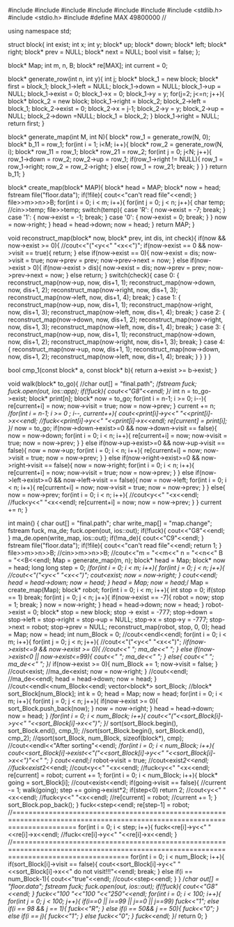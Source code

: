 #include <iostream>
#include <fstream>
#include <algorithm>
#include <cmath>
#include <stack>
#include <queue>
#include <stdlib.h>
#include <stdio.h>
#include <vector>
#define MAX 49800000
//

using namespace std;

struct block{
    int exist;
    int x;
    int y;
    block* up;
    block* down;
    block* left;
    block* right;
    block* prev = NULL;
    block* next = NULL;
    bool visit = false;
};

block* Map;
int m, n, B;
block* re[MAX];
int current = 0;

block* generate_row(int n, int y){
    int j;
    block* block_1 = new block;
    block* first = block_1;
    block_1->left = NULL;
    block_1->down = NULL;
    block_1->up = NULL;
    block_1->exist = 0;
    block_1->x = 0;
    block_1->y = y;
    for(j=2; j<=n; j++){
        block* block_2 = new block;
        block_1->right = block_2;
        block_2->left = block_1;
        block_2->exist = 0;
        block_2->x = j-1;
        block_2->y = y;
        block_2->up = NULL;
        block_2->down =NULL;
        block_1 = block_2;
    }
    block_1->right = NULL;
    return first;
}

block* generate_map(int M, int N){
    block* row_1 = generate_row(N, 0);
    block* b_11 = row_1;
    for(int i = 1; i<M; i++){
        block* row_2 = generate_row(N, i);
        block* row_11 = row_1;
        block* row_21 = row_2;
        for(int j = 0; j<N; j++){
            row_1->down = row_2;
            row_2->up = row_1;
            if(row_1->right != NULL){
                row_1 = row_1->right;
                row_2 = row_2->right;
            }
            else{
                row_1 = row_21;
                break;
            }
        }
    }
    return b_11;
}

block* create_map(block* MAP){
    block* head = MAP;
    block* now = head;
    fstream file("floor.data");
    if(!file){
        cout<<"can't read file"<<endl;
    }
    file>>m>>n>>B;
    for(int i = 0; i < m; i++){
        for(int j = 0; j < n; j++){
            char temp;
            //cin>>temp;
            file>>temp;
            switch(temp){
            case 'R':
                {
                    now->exist = -7;
                    break;
                }
            case '1':
                {
                    now->exist = -1;
                    break;
                }
            case '0':
                {
                    now->exist = 0;
                    break;
                }
            }
            now = now->right;
        }
        head = head->down;
        now = head;
    }
    return MAP;
}

void reconstruct_map(block* now, block* prev, int dis, int check){
    if(now && now->exist >= 0){
        //cout<<"("<<now->y<<" "<<now->x<<")";
        if(now->exist == 0 && now->visit == true){
            return;
        }
        else if(now->exist == 0){
            now->exist = dis;
            now->visit = true;
            now->prev = prev;
            now->prev->next = now;
        }
        else if(now->exist > 0){
            if(now->exist > dis){
                now->exist = dis;
                now->prev = prev;
                now->prev->next = now;
            }
            else
                return;
        }
        switch(check){
        case 0:
            {
                reconstruct_map(now->up, now, dis+1, 1);
                reconstruct_map(now->down, now, dis+1, 2);
                reconstruct_map(now->right, now, dis+1, 3);
                reconstruct_map(now->left, now, dis+1, 4);
                break;
            }
        case 1:
            {
                reconstruct_map(now->up, now, dis+1, 1);
                reconstruct_map(now->right, now, dis+1, 3);
                reconstruct_map(now->left, now, dis+1, 4);
                break;
            }
        case 2:
            {
                reconstruct_map(now->down, now, dis+1, 2);
                reconstruct_map(now->right, now, dis+1, 3);
                reconstruct_map(now->left, now, dis+1, 4);
                break;
            }
        case 3:
            {
                reconstruct_map(now->up, now, dis+1, 1);
                reconstruct_map(now->down, now, dis+1, 2);
                reconstruct_map(now->right, now, dis+1, 3);
                break;
            }
        case 4:
            {
                reconstruct_map(now->up, now, dis+1, 1);
                reconstruct_map(now->down, now, dis+1, 2);
                reconstruct_map(now->left, now, dis+1, 4);
                break;
            }
        }
    }
}

bool cmp_1(const block* a, const block* b){
    return a->exist >= b->exist;
}

void walk(block* to_go){
    //char out[] = "final.path";
    /*fstream fuck;
    fuck.open(out, ios::app);
    if(!fuck){
        cout<<"G8"<<endl;
    }*/
    int n = to_go->exist;
    block* print[n];
    block* now = to_go;
    for(int i = n-1; i >= 0; i--){
        re[current+i] = now;
        now->visit = true;
        now = now->prev;
    }
    current += n;
    /*for(int i = n-1; i >= 0 ; i--, current++){
        cout<<print[i]->y<<" "<<print[i]->x<<endl;
        //fuck<<print[i]->y<<" "<<print[i]->x<<endl;
        re[current] = print[i];
    }*/
    now = to_go;
    if(now->down->exist>=0 && now->down->visit == false){
        now = now->down;
        for(int i = 0; i < n; i++){
            re[current+i] = now;
            now->visit = true;
            now = now->prev;
        }
    }
    else if(now->up->exist>=0 && now->up->visit == false){
        now = now->up;
        for(int i = 0; i < n; i++){
            re[current+i] = now;
            now->visit = true;
            now = now->prev;
        }
    }
    else if(now->right->exist>=0 && now->right->visit == false){
        now = now->right;
        for(int i = 0; i < n; i++){
            re[current+i] = now;
            now->visit = true;
            now = now->prev;
        }
    }
    else if(now->left->exist>=0 && now->left->visit == false){
        now = now->left;
        for(int i = 0; i < n; i++){
            re[current+i] = now;
            now->visit = true;
            now = now->prev;
        }
    }
    else{
        now = now->prev;
        for(int i = 0; i < n; i++){
            //cout<<now->y<<" "<<now->x<<endl;
            //fuck<<now->y<<" "<<now->x<<endl;
            re[current+i] = now;
            now = now->prev;
        }
    }
    current += n;
}

int main()
{
    char out[] = "final.path";
    char write_map[] = "map.change";
    fstream fuck, ma_de;
    fuck.open(out, ios::out);
    if(!fuck){
        cout<<"G8"<<endl;
    }
    ma_de.open(write_map, ios::out);
    if(!ma_de){
        cout<<"C9"<<endl;
    }
    fstream file("floor.data");
    if(!file){
        cout<<"can't read file"<<endl;
        return 1;
    }
    file>>m>>n>>B;
    //cin>>m>>n>>B;
    //cout<<"m = "<<m<<" n = "<<n<<" B = "<<B<<endl;
    Map = generate_map(m, n);
    block* head = Map;
    block* now = head;
    long long step = 0;
    /*for(int i = 0; i < m; i++){
        for(int j = 0; j < n; j++){
            //cout<<"("<<now->y<<" "<<now->x<<")";
            cout<<now->exist;
            now = now->right;
        }
        cout<<endl;
        head = head->down;
        now = head;
    }
    head = Map;
    now = head;*/
    Map = create_map(Map);
    block* robot;
    for(int i = 0; i < m; i++){
        int stop = 0;
        if(stop == 1)
            break;
        for(int j = 0; j < n; j++){
            if(now->exist == -7){
                robot = now;
                stop = 1;
                break;
            }
            now = now->right;
        }
        head = head->down;
        now = head;
    }
    robot->exist = 0;
    block* stop = new block;
    stop -> exist = -777;
    stop->down = stop->left = stop->right = stop->up = NULL;
    stop->x = stop->y = -777;
    stop->next = robot;
    stop->prev = NULL;
    reconstruct_map(robot, stop, 0, 0);
    head = Map;
    now = head;
    int num_Block = 0;
    //cout<<endl<<endl;
    for(int i = 0; i < m; i++){
        for(int j = 0; j < n; j++){
            //cout<<"("<<now->y<<" "<<now->x<<")";
            /*if(now->exist<=9 && now->exist >= 0){
                //cout<<"   ";
                ma_de<<"   ";
            }
            else if(now->exist<0 || now->exist<=99){
                cout<<"  ";
                ma_de<<"  ";
            }
            else{
                cout<<" ";
                ma_de<<" ";
            }*/
            if(now->exist >= 0){
                num_Block += 1;
                now->visit = false;
            }
            //cout<<now->exist;
            //ma_de<<now->exist;
            now = now->right;
        }
        //cout<<endl;
        //ma_de<<endl;
        head = head->down;
        now = head;
    }
    //cout<<endl<<num_Block<<endl;
    vector<block*> sort_Block;
    //block* sort_Block[num_Block];
    int k = 0;
    head = Map;
    now = head;
    for(int i = 0; i < m; i++){
        for(int j = 0; j < n; j++){
            if(now->exist >= 0){
                sort_Block.push_back(now);
            }
            now = now->right;
        }
        head = head->down;
        now = head;
    }
    /*for(int i = 0; i < num_Block; i++){
        cout<<"("<<sort_Block[i]->y<<" "<<sort_Block[i]->x<<")";
    }*/
    sort(sort_Block.begin(), sort_Block.end(), cmp_1);
    //sort(sort_Block.begin(), sort_Block.end(), cmp_2);
    //qsort(sort_Block, num_Block, sizeof(block*), cmp);
    //cout<<endl<<"After sorting"<<endl;
    /*for(int i = 0; i < num_Block; i++){
        cout<<sort_Block[i]->exist<<"("<<sort_Block[i]->y<<" "<<sort_Block[i]->x<<")"<<" ";
    }
    cout<<endl;*/
    robot->visit = true;
    //cout<<going->exist*2<<endl;
    //fuck<<going->exist*2<<endl;
    //cout<<robot->y<<" "<<robot->x<<endl;
    //fuck<<robot->y<<" "<<robot->x<<endl;
    re[current] = robot;
    current += 1;
    for(int i = 0; i < num_Block; i++){
        block* going = sort_Block[i];
        //cout<<going->exist<<endl;
        if(going->visit == false){
            //current -= 1;
            walk(going);
            step += going->exist*2;
            if(step<0)
                return 2;
            //cout<<robot->y<<" "<<robot->x<<endl;
            //fuck<<robot->y<<" "<<robot->x<<endl;
            //re[current] = robot;
            //current += 1;
        }
        sort_Block.pop_back();
    }
    fuck<<step<<endl;
    re[step-1] = robot;
    //============================================================================================================================
    for(int i = 0; i < step; i++){
        fuck<<re[i]->y<<" "<<re[i]->x<<endl;
        //fuck<<re[i]->y<<" "<<re[i]->x<<endl;
    }
    //=========================================================================================================================================
    for(int i = 0; i < num_Block; i++){
        if(sort_Block[i]->visit == false){
            cout<<sort_Block[i]->y<<" "<<sort_Block[i]->x<<" do not visit!!!"<<endl;
            break;
        }
        else if(i == num_Block-1){
            cout<<"true"<<endl;
            //cout<<step<<endl;
        }
    }
    /*char out[] = "floor.data";
    fstream fuck;
    fuck.open(out, ios::out);
    if(!fuck){
        cout<<"G8"<<endl;
    }
    fuck<<"100 "<<"100 "<<"250"<<endl;
    for(int i = 0; i < 100; i++){
        for(int j = 0; j < 100; j++){
            if(i==0 || i==99 || j==0 || j==99)
            fuck<<"1";
            else if(i == 98 && j == 1){
                fuck<<"R";
            }
            else if(i == 50&& j == 50){
                fuck<<"0";
            }
            else if(i == j){
                fuck<<"1";
            }
            else
                fuck<<"0";
        }
        fuck<<endl;
    }*/
    return 0;
}
